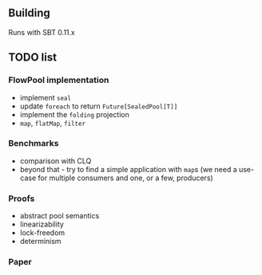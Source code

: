 
## Building 

Runs with SBT 0.11.x



## TODO list

### FlowPool implementation

- implement `seal`
- update `foreach` to return `Future[SealedPool[T]]`
- implement the `folding` projection
- `map`, `flatMap`, `filter`


### Benchmarks

- comparison with CLQ
- beyond that - try to find a simple application with `map`s (we need
  a use-case for multiple consumers and one, or a few, producers)


### Proofs

- abstract pool semantics
- linearizability
- lock-freedom
- determinism


### Paper

